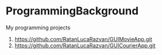 # ProgrammingBackground
My programming projects
1. https://github.com/RatanLucaRazvan/GUIMovieApp.git
2. https://github.com/RatanLucaRazvan/GUICourierApp.git
